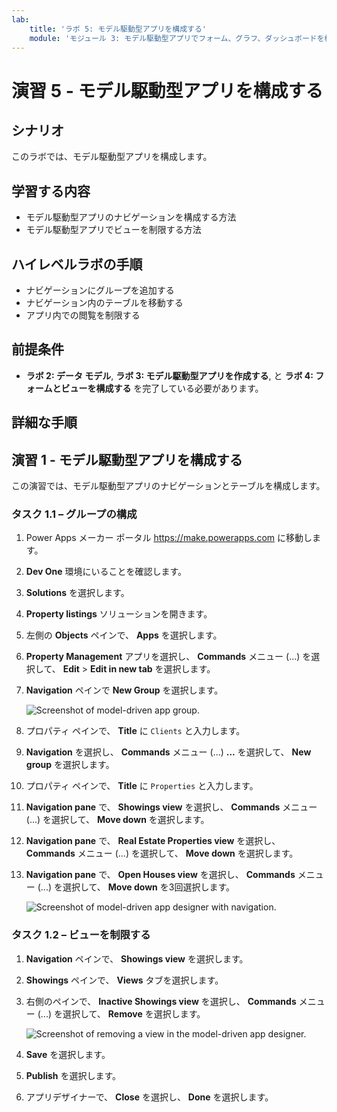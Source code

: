 ```yaml
---
lab:
    title: 'ラボ 5: モデル駆動型アプリを構成する'
    module: 'モジュール 3: モデル駆動型アプリでフォーム、グラフ、ダッシュボードを構成する'
---
```


# 演習 5 - モデル駆動型アプリを構成する

## シナリオ

このラボでは、モデル駆動型アプリを構成します。

## 学習する内容

- モデル駆動型アプリのナビゲーションを構成する方法
- モデル駆動型アプリでビューを制限する方法

## ハイレベルラボの手順

- ナビゲーションにグループを追加する
- ナビゲーション内のテーブルを移動する
- アプリ内での閲覧を制限する
  
## 前提条件

- **ラボ 2: データ モデル**, **ラボ 3: モデル駆動型アプリを作成する**, と **ラボ 4: フォームとビューを構成する** を完了している必要があります。

## 詳細な手順

## 演習 1 - モデル駆動型アプリを構成する

この演習では、モデル駆動型アプリのナビゲーションとテーブルを構成します。

### タスク 1.1 – グループの構成

1. Power Apps メーカー ポータル <https://make.powerapps.com> に移動します。

1. **Dev One** 環境にいることを確認します。

1. **Solutions** を選択します。

1. **Property listings** ソリューションを開きます。

1. 左側の **Objects** ペインで、 **Apps** を選択します。

1. **Property Management** アプリを選択し、 **Commands** メニュー (...) を選択して、 **Edit** > **Edit in new tab** を選択します。

1. **Navigation** ペインで **New Group** を選択します。

    ![Screenshot of model-driven app group.](../media/mda-group.png)

1. プロパティ ペインで、 **Title** に `Clients` と入力します。

1. **Navigation** を選択し、 **Commands** メニュー (...) **...** を選択して、 **New group** を選択します。

1. プロパティ ペインで、 **Title** に `Properties` と入力します。

1. **Navigation pane** で、 **Showings view** を選択し、 **Commands** メニュー (...) を選択して、 **Move down** を選択します。

1. **Navigation pane** で、 **Real Estate Properties view** を選択し、 **Commands** メニュー (...) を選択して、 **Move down** を選択します。

1. **Navigation pane** で、 **Open Houses view** を選択し、 **Commands** メニュー (...) を選択して、 **Move down** を3回選択します。

    ![Screenshot of model-driven app designer with navigation.](../media/mda-navigation.png)


### タスク 1.2 – ビューを制限する

1. **Navigation** ペインで、 **Showings view** を選択します。

1. **Showings** ペインで、 **Views** タブを選択します。

1. 右側のペインで、 **Inactive Showings view** を選択し、 **Commands** メニュー (...) を選択して、 **Remove** を選択します。

    ![Screenshot of removing a view in the model-driven app designer.](../media/mda-remove-view.png)

1. **Save** を選択します。

1. **Publish** を選択します。

1. アプリデザイナーで、 **Close** を選択し、 **Done** を選択します。

